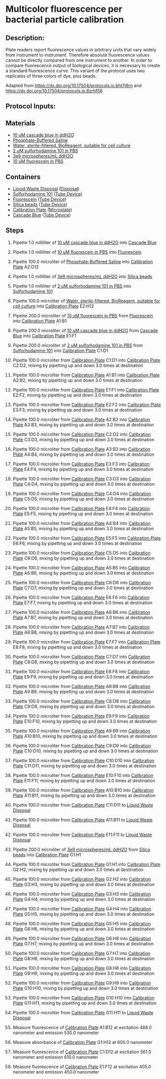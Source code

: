 # Multicolor fluorescence per bacterial particle calibration

## Description:

Plate readers report fluorescence values in arbitrary units that vary widely from instrument to instrument. Therefore 
absolute fluorescence values cannot be directly compared from one instrument to another. In order to compare 
fluorescence output of biological devices, it is necessary to create a standard fluorescence 
curve. This variant of the protocol uses two replicates of three colors of dye, plus beads.

Adapted from https://dx.doi.org/10.17504/protocols.io.bht7j6rn and https://dx.doi.org/10.17504/protocols.io.6zrhf56



## Protocol Inputs:


## Materials
* [10 uM cascade blue in ddH2O](https://identifiers.org/SBO:0000241)
* [Phosphate-Buffered Saline](https://identifiers.org/pubchem.compound:24978514)
* [Water, sterile-filtered, BioReagent, suitable for cell culture](https://identifiers.org/pubchem.substance:24901740)
* [2 uM sulforhodamine 101 in PBS](https://identifiers.org/SBO:0000241)
* [3e9 microspheres/mL ddH2O](https://identifiers.org/SBO:0000241)
* [10 uM fluorescein in PBS](https://identifiers.org/SBO:0000241)


## Containers
* [Liquid Waste Disposal](https://identifiers.org/ncit:C48166) ([Disposal](https://identifiers.org/ncit:C48166))
* [Sulforhodamine 101](https://identifiers.org/ncit:C50236) ([Tube Device](https://identifiers.org/ncit:C50236))
* [Fluorescein](https://identifiers.org/ncit:C50236) ([Tube Device](https://identifiers.org/ncit:C50236))
* [Silica beads](https://identifiers.org/ncit:C50236) ([Tube Device](https://identifiers.org/ncit:C50236))
* [Calibration Plate](https://identifiers.org/ncit:C43377) ([Microplate](https://identifiers.org/ncit:C43377))
* [Cascade Blue](https://identifiers.org/ncit:C50236) ([Tube Device](https://identifiers.org/ncit:C50236))


## Steps
1. Pipette 1.0 milliliter of [10 uM cascade blue in ddH2O](https://identifiers.org/SBO:0000241) into [Cascade Blue](https://identifiers.org/ncit:C50236)

2. Pipette 1.0 milliliter of [10 uM fluorescein in PBS](https://identifiers.org/SBO:0000241) into [Fluorescein](https://identifiers.org/ncit:C50236)

3. Pipette 100.0 microliter of [Phosphate-Buffered Saline](https://identifiers.org/pubchem.compound:24978514) into [Calibration Plate](https://identifiers.org/ncit:C43377) A2:D12

4. Pipette 1.0 milliliter of [3e9 microspheres/mL ddH2O](https://identifiers.org/SBO:0000241) into [Silica beads](https://identifiers.org/ncit:C50236)

5. Pipette 1.0 milliliter of [2 uM sulforhodamine 101 in PBS](https://identifiers.org/SBO:0000241) into [Sulforhodamine 101](https://identifiers.org/ncit:C50236)

6. Pipette 100.0 microliter of [Water, sterile-filtered, BioReagent, suitable for cell culture](https://identifiers.org/pubchem.substance:24901740) into [Calibration Plate](https://identifiers.org/ncit:C43377) E2:H12

7. Pipette 200.0 microliter of [10 uM fluorescein in PBS](https://identifiers.org/SBO:0000241) from [Fluorescein](https://identifiers.org/ncit:C50236) into [Calibration Plate](https://identifiers.org/ncit:C43377) A1:B1

8. Pipette 200.0 microliter of [10 uM cascade blue in ddH2O](https://identifiers.org/SBO:0000241) from [Cascade Blue](https://identifiers.org/ncit:C50236) into [Calibration Plate](https://identifiers.org/ncit:C43377) E1:F1

9. Pipette 200.0 microliter of [2 uM sulforhodamine 101 in PBS](https://identifiers.org/SBO:0000241) from [Sulforhodamine 101](https://identifiers.org/ncit:C50236) into [Calibration Plate](https://identifiers.org/ncit:C43377) C1:D1

10. Pipette 100.0 microliter from [Calibration Plate](https://identifiers.org/ncit:C43377) C1:D1 into [Calibration Plate](https://identifiers.org/ncit:C43377) C2:D2, mixing by pipetting up and down 3.0  times at destination

11. Pipette 100.0 microliter from [Calibration Plate](https://identifiers.org/ncit:C43377) A1:B1 into [Calibration Plate](https://identifiers.org/ncit:C43377) A2:B2, mixing by pipetting up and down 3.0  times at destination

12. Pipette 100.0 microliter from [Calibration Plate](https://identifiers.org/ncit:C43377) E1:F1 into [Calibration Plate](https://identifiers.org/ncit:C43377) E2:F2, mixing by pipetting up and down 3.0  times at destination

13. Pipette 100.0 microliter from [Calibration Plate](https://identifiers.org/ncit:C43377) E2:F2 into [Calibration Plate](https://identifiers.org/ncit:C43377) E3:F3, mixing by pipetting up and down 3.0  times at destination

14. Pipette 100.0 microliter from [Calibration Plate](https://identifiers.org/ncit:C43377) A2:B2 into [Calibration Plate](https://identifiers.org/ncit:C43377) A3:B3, mixing by pipetting up and down 3.0  times at destination

15. Pipette 100.0 microliter from [Calibration Plate](https://identifiers.org/ncit:C43377) C2:D2 into [Calibration Plate](https://identifiers.org/ncit:C43377) C3:D3, mixing by pipetting up and down 3.0  times at destination

16. Pipette 100.0 microliter from [Calibration Plate](https://identifiers.org/ncit:C43377) A3:B3 into [Calibration Plate](https://identifiers.org/ncit:C43377) A4:B4, mixing by pipetting up and down 3.0  times at destination

17. Pipette 100.0 microliter from [Calibration Plate](https://identifiers.org/ncit:C43377) E3:F3 into [Calibration Plate](https://identifiers.org/ncit:C43377) E4:F4, mixing by pipetting up and down 3.0  times at destination

18. Pipette 100.0 microliter from [Calibration Plate](https://identifiers.org/ncit:C43377) C3:D3 into [Calibration Plate](https://identifiers.org/ncit:C43377) C4:D4, mixing by pipetting up and down 3.0  times at destination

19. Pipette 100.0 microliter from [Calibration Plate](https://identifiers.org/ncit:C43377) C4:D4 into [Calibration Plate](https://identifiers.org/ncit:C43377) C5:D5, mixing by pipetting up and down 3.0  times at destination

20. Pipette 100.0 microliter from [Calibration Plate](https://identifiers.org/ncit:C43377) E4:F4 into [Calibration Plate](https://identifiers.org/ncit:C43377) E5:F5, mixing by pipetting up and down 3.0  times at destination

21. Pipette 100.0 microliter from [Calibration Plate](https://identifiers.org/ncit:C43377) A4:B4 into [Calibration Plate](https://identifiers.org/ncit:C43377) A5:B5, mixing by pipetting up and down 3.0  times at destination

22. Pipette 100.0 microliter from [Calibration Plate](https://identifiers.org/ncit:C43377) E5:F5 into [Calibration Plate](https://identifiers.org/ncit:C43377) E6:F6, mixing by pipetting up and down 3.0  times at destination

23. Pipette 100.0 microliter from [Calibration Plate](https://identifiers.org/ncit:C43377) C5:D5 into [Calibration Plate](https://identifiers.org/ncit:C43377) C6:D6, mixing by pipetting up and down 3.0  times at destination

24. Pipette 100.0 microliter from [Calibration Plate](https://identifiers.org/ncit:C43377) A5:B5 into [Calibration Plate](https://identifiers.org/ncit:C43377) A6:B6, mixing by pipetting up and down 3.0  times at destination

25. Pipette 100.0 microliter from [Calibration Plate](https://identifiers.org/ncit:C43377) C6:D6 into [Calibration Plate](https://identifiers.org/ncit:C43377) C7:D7, mixing by pipetting up and down 3.0  times at destination

26. Pipette 100.0 microliter from [Calibration Plate](https://identifiers.org/ncit:C43377) E6:F6 into [Calibration Plate](https://identifiers.org/ncit:C43377) E7:F7, mixing by pipetting up and down 3.0  times at destination

27. Pipette 100.0 microliter from [Calibration Plate](https://identifiers.org/ncit:C43377) A6:B6 into [Calibration Plate](https://identifiers.org/ncit:C43377) A7:B7, mixing by pipetting up and down 3.0  times at destination

28. Pipette 100.0 microliter from [Calibration Plate](https://identifiers.org/ncit:C43377) A7:B7 into [Calibration Plate](https://identifiers.org/ncit:C43377) A8:B8, mixing by pipetting up and down 3.0  times at destination

29. Pipette 100.0 microliter from [Calibration Plate](https://identifiers.org/ncit:C43377) E7:F7 into [Calibration Plate](https://identifiers.org/ncit:C43377) E8:F8, mixing by pipetting up and down 3.0  times at destination

30. Pipette 100.0 microliter from [Calibration Plate](https://identifiers.org/ncit:C43377) C7:D7 into [Calibration Plate](https://identifiers.org/ncit:C43377) C8:D8, mixing by pipetting up and down 3.0  times at destination

31. Pipette 100.0 microliter from [Calibration Plate](https://identifiers.org/ncit:C43377) E8:F8 into [Calibration Plate](https://identifiers.org/ncit:C43377) E9:F9, mixing by pipetting up and down 3.0  times at destination

32. Pipette 100.0 microliter from [Calibration Plate](https://identifiers.org/ncit:C43377) A8:B8 into [Calibration Plate](https://identifiers.org/ncit:C43377) A9:B9, mixing by pipetting up and down 3.0  times at destination

33. Pipette 100.0 microliter from [Calibration Plate](https://identifiers.org/ncit:C43377) C8:D8 into [Calibration Plate](https://identifiers.org/ncit:C43377) C9:D9, mixing by pipetting up and down 3.0  times at destination

34. Pipette 100.0 microliter from [Calibration Plate](https://identifiers.org/ncit:C43377) E9:F9 into [Calibration Plate](https://identifiers.org/ncit:C43377) E10:F10, mixing by pipetting up and down 3.0  times at destination

35. Pipette 100.0 microliter from [Calibration Plate](https://identifiers.org/ncit:C43377) A9:B9 into [Calibration Plate](https://identifiers.org/ncit:C43377) A10:B10, mixing by pipetting up and down 3.0  times at destination

36. Pipette 100.0 microliter from [Calibration Plate](https://identifiers.org/ncit:C43377) C9:D9 into [Calibration Plate](https://identifiers.org/ncit:C43377) C10:D10, mixing by pipetting up and down 3.0  times at destination

37. Pipette 100.0 microliter from [Calibration Plate](https://identifiers.org/ncit:C43377) C10:D10 into [Calibration Plate](https://identifiers.org/ncit:C43377) C11:D11, mixing by pipetting up and down 3.0  times at destination

38. Pipette 100.0 microliter from [Calibration Plate](https://identifiers.org/ncit:C43377) E10:F10 into [Calibration Plate](https://identifiers.org/ncit:C43377) E11:F11, mixing by pipetting up and down 3.0  times at destination

39. Pipette 100.0 microliter from [Calibration Plate](https://identifiers.org/ncit:C43377) A10:B10 into [Calibration Plate](https://identifiers.org/ncit:C43377) A11:B11, mixing by pipetting up and down 3.0  times at destination

40. Pipette 100.0 microliter from [Calibration Plate](https://identifiers.org/ncit:C43377) C11:D11 to [Liquid Waste Disposal](https://identifiers.org/ncit:C48166)

41. Pipette 100.0 microliter from [Calibration Plate](https://identifiers.org/ncit:C43377) A11:B11 to [Liquid Waste Disposal](https://identifiers.org/ncit:C48166)

42. Pipette 100.0 microliter from [Calibration Plate](https://identifiers.org/ncit:C43377) E11:F11 to [Liquid Waste Disposal](https://identifiers.org/ncit:C48166)

43. Pipette 200.0 microliter of [3e9 microspheres/mL ddH2O](https://identifiers.org/SBO:0000241) from [Silica beads](https://identifiers.org/ncit:C50236) into [Calibration Plate](https://identifiers.org/ncit:C43377) G1:H1

44. Pipette 100.0 microliter from [Calibration Plate](https://identifiers.org/ncit:C43377) G1:H1 into [Calibration Plate](https://identifiers.org/ncit:C43377) G2:H2, mixing by pipetting up and down 3.0  times at destination

45. Pipette 100.0 microliter from [Calibration Plate](https://identifiers.org/ncit:C43377) G2:H2 into [Calibration Plate](https://identifiers.org/ncit:C43377) G3:H3, mixing by pipetting up and down 3.0  times at destination

46. Pipette 100.0 microliter from [Calibration Plate](https://identifiers.org/ncit:C43377) G3:H3 into [Calibration Plate](https://identifiers.org/ncit:C43377) G4:H4, mixing by pipetting up and down 3.0  times at destination

47. Pipette 100.0 microliter from [Calibration Plate](https://identifiers.org/ncit:C43377) G4:H4 into [Calibration Plate](https://identifiers.org/ncit:C43377) G5:H5, mixing by pipetting up and down 3.0  times at destination

48. Pipette 100.0 microliter from [Calibration Plate](https://identifiers.org/ncit:C43377) G5:H5 into [Calibration Plate](https://identifiers.org/ncit:C43377) G6:H6, mixing by pipetting up and down 3.0  times at destination

49. Pipette 100.0 microliter from [Calibration Plate](https://identifiers.org/ncit:C43377) G6:H6 into [Calibration Plate](https://identifiers.org/ncit:C43377) G7:H7, mixing by pipetting up and down 3.0  times at destination

50. Pipette 100.0 microliter from [Calibration Plate](https://identifiers.org/ncit:C43377) G7:H7 into [Calibration Plate](https://identifiers.org/ncit:C43377) G8:H8, mixing by pipetting up and down 3.0  times at destination

51. Pipette 100.0 microliter from [Calibration Plate](https://identifiers.org/ncit:C43377) G8:H8 into [Calibration Plate](https://identifiers.org/ncit:C43377) G9:H9, mixing by pipetting up and down 3.0  times at destination

52. Pipette 100.0 microliter from [Calibration Plate](https://identifiers.org/ncit:C43377) G9:H9 into [Calibration Plate](https://identifiers.org/ncit:C43377) G10:H10, mixing by pipetting up and down 3.0  times at destination

53. Pipette 100.0 microliter from [Calibration Plate](https://identifiers.org/ncit:C43377) G10:H10 into [Calibration Plate](https://identifiers.org/ncit:C43377) G11:H11, mixing by pipetting up and down 3.0  times at destination

54. Pipette 100.0 microliter from [Calibration Plate](https://identifiers.org/ncit:C43377) G11:H11 to [Liquid Waste Disposal](https://identifiers.org/ncit:C48166)

55. Measure fluorescence of [Calibration Plate](https://identifiers.org/ncit:C43377) A1:B12 at excitation 488.0 nanometer and emission 530.0 nanometer

56. Measure absorbance of [Calibration Plate](https://identifiers.org/ncit:C43377) G1:H12 at 600.0 nanometer

57. Measure fluorescence of [Calibration Plate](https://identifiers.org/ncit:C43377) C1:D12 at excitation 561.0 nanometer and emission 610.0 nanometer

58. Measure fluorescence of [Calibration Plate](https://identifiers.org/ncit:C43377) E1:F12 at excitation 405.0 nanometer and emission 450.0 nanometer

